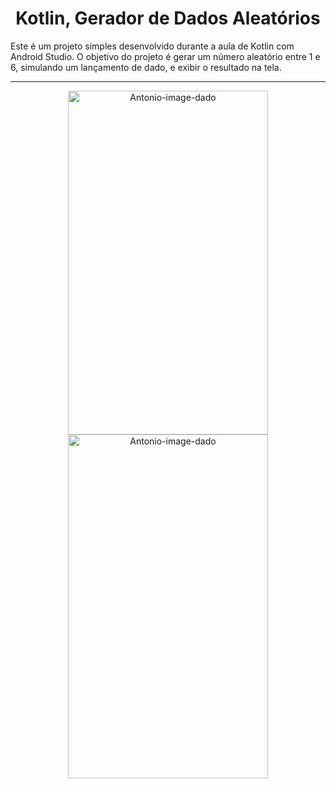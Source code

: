 <h1 align="center">Kotlin, Gerador de Dados Aleatórios</h1>
<p>Este é um projeto simples desenvolvido durante a aula de Kotlin com Android Studio. O objetivo do projeto é gerar um número aleatório entre 1 e 6, simulando um lançamento de dado, e exibir o resultado na tela.<p>
<hr>
<div align="center">
  <img align="center" alt="Antonio-image-dado" height="550" width="320" src="https://developer.android.com/static/codelabs/basic-android-kotlin-training-dice-roller-images/img/c7f0d42525da7431_856.png?hl=pt-br">
  <img align="center" alt="Antonio-image-dado" height="550" width="320" src="https://developer.android.com/static/codelabs/basic-android-kotlin-training-dice-roller-images/img/ec209952f84b81bd_856.png?hl=pt-br">

